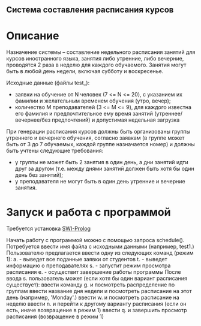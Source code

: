 ## Система составления расписания курсов

# Описание
Назначение системы – составление недельного расписания занятий для курсов
иностранного языка, занятия либо утренние, либо вечерние, проводятся 2 раза в неделю для каждого обучаемого. Занятия могут быть в любой день недели, включая субботу и воскресенье.

Исходные данные (файлы test_):
* заявки на обучение от N человек (7 <= N <= 20), с указанием их фамилии и желательным временем обучения (утро, вечер);
* количество M преподавателей (3 <= M <= 9), для каждого известна его фамилия и
предпочтительное ему время занятий (утреннее/вечернее/без предпочтений) и
допустимая недельная загрузка

При генерации расписания курсов должны быть организованы группы утреннего и
вечернего обучения, согласно заявкам (в группе может быть от 3 до 7 обучаемых, каждой
группе назначается номер) и должны быть учтены следующие требования:
* у группы не может быть 2 занятия в один день, а дни занятий идти друг за другом (т.е. между днями занятий должен быть хотя бы один день без занятий);
* у преподавателя не могут быть в один день утренние и вечерние занятия.

# Запуск и работа с программой

Требуется установка [SWI-Prolog](https://www.swi-prolog.org/Download.html)

Начать работу с программой можно с помощью запроса schedule().
Потребуется ввести имя файла с исходными данными (например, test1.)
Пользователю предлагается ввести одну из следующих команд (режим 1):
    a. - выведет все поданные заявки от студентов
    t. - выведет информацию о преподавателях
    s. - запустит режим просмотра расписания
    e. - осуществит завершение работы программы
После ввода s. пользователь может (если хотя бы один вариант расписания существует):
    ввести команду g. и посмотреть распределение по группам
    ввести название дня недели и посмотреть расписание на этот день (например, 'Monday'.)
    ввести w. и посмотреть расписание на неделю 
    ввести n. и перейти к другому варианту расписания (если он есть, иначе возвращение в режим 1)
    ввести q. и завершить просмотр расписания (возвращение в режим 1)
